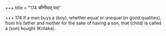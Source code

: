 +++
title = "174 क्रीणीयाद् यस्"

+++
174	If a man buys a (boy), whether equal or unequal (in good qualities), from his father and mother for the sake of having a son, that (child) is called a (son) bought (Kritaka).